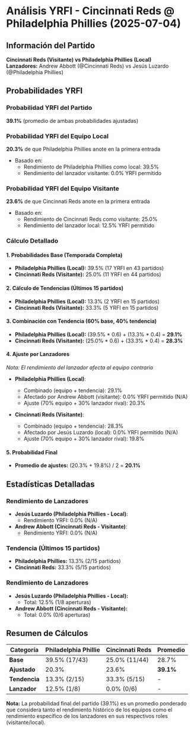 # Análisis YRFI - Cincinnati Reds @ Philadelphia Phillies (2025-07-04)

## Información del Partido
**Cincinnati Reds (Visitante) vs Philadelphia Phillies (Local)**  
**Lanzadores:** Andrew Abbott (@Cincinnati Reds) vs Jesús Luzardo (@Philadelphia Phillies)

## Probabilidades YRFI

### Probabilidad YRFI del Partido
**39.1%** (promedio de ambas probabilidades ajustadas)

### Probabilidad YRFI del Equipo Local
**20.3%** de que Philadelphia Phillies anote en la primera entrada
- Basado en:
  - Rendimiento de Philadelphia Phillies como local: 39.5%
  - Rendimiento del lanzador visitante: 0.0% YRFI permitido

### Probabilidad YRFI del Equipo Visitante
**23.6%** de que Cincinnati Reds anote en la primera entrada
- Basado en:
  - Rendimiento de Cincinnati Reds como visitante: 25.0%
  - Rendimiento del lanzador local: 12.5% YRFI permitido

### Cálculo Detallado

#### 1. Probabilidades Base (Temporada Completa)
- **Philadelphia Phillies (Local):** 39.5% (17 YRFI en 43 partidos)
- **Cincinnati Reds (Visitante):** 25.0% (11 YRFI en 44 partidos)

#### 2. Cálculo de Tendencias (Últimos 15 partidos)
- **Philadelphia Phillies (Local):** 13.3% (2 YRFI en 15 partidos)
- **Cincinnati Reds (Visitante):** 33.3% (5 YRFI en 15 partidos)

#### 3. Combinación con Tendencia (60% base, 40% tendencia)
- **Philadelphia Phillies (Local):** (39.5% * 0.6) + (13.3% * 0.4) = **29.1%**
- **Cincinnati Reds (Visitante):** (25.0% * 0.6) + (33.3% * 0.4) = **28.3%**

#### 4. Ajuste por Lanzadores
*Nota: El rendimiento del lanzador afecta al equipo contrario*

- **Philadelphia Phillies (Local)**:
  - Combinado (equipo + tendencia): 29.1%
  - Afectado por Andrew Abbott (visitante): 0.0% YRFI permitido (N/A)
  - Ajuste (70% equipo + 30% lanzador rival): 20.3%

- **Cincinnati Reds (Visitante)**:
  - Combinado (equipo + tendencia): 28.3%
  - Afectado por Jesús Luzardo (local): 0.0% YRFI permitido (N/A)
  - Ajuste (70% equipo + 30% lanzador rival): 19.8%

#### 5. Probabilidad Final
- **Promedio de ajustes:** (20.3% + 19.8%) / 2 = **20.1%**

## Estadísticas Detalladas


### Rendimiento de Lanzadores
- **Jesús Luzardo (Philadelphia Phillies - Local)**:
  - Rendimiento YRFI: 0.0% (N/A)
- **Andrew Abbott (Cincinnati Reds - Visitante)**:
  - Rendimiento YRFI: 0.0% (N/A)
### Tendencia (Últimos 15 partidos)
- **Philadelphia Phillies:** 13.3% (2/15 partidos)
- **Cincinnati Reds:** 33.3% (5/15 partidos)

### Rendimiento de Lanzadores
- **Jesús Luzardo (Philadelphia Phillies - Local):**
  - Total: 12.5% (1/8 aperturas)
- **Andrew Abbott (Cincinnati Reds - Visitante):**
  - Total: 0.0% (0/6 aperturas)

## Resumen de Cálculos
| Categoría | Philadelphia Phillie | Cincinnati Reds      | Promedio |
|-----------|----------------------|----------------------|----------|
| **Base** | 39.5% (17/43) | 25.0% (11/44) | 28.7% |
| **Ajustado** | 20.3% | 23.6% | **39.1%** |
| **Tendencia** | 13.3% (2/15) | 33.3% (5/15) | - |
| **Lanzador** | 12.5% (1/8) | 0.0% (0/6) | - |

**Nota:** La probabilidad final del partido (39.1%) es un promedio ponderado que considera tanto el rendimiento histórico de los equipos como el rendimiento específico de los lanzadores en sus respectivos roles (visitante/local).